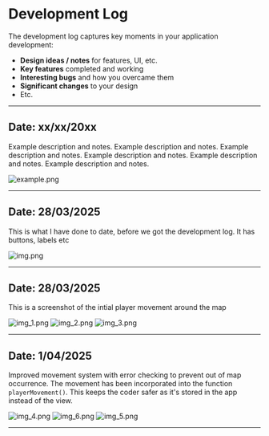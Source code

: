 # Development Log

The development log captures key moments in your application development:

- **Design ideas / notes** for features, UI, etc.
- **Key features** completed and working
- **Interesting bugs** and how you overcame them
- **Significant changes** to your design
- Etc.

---

## Date: xx/xx/20xx

Example description and notes. Example description and notes. Example description and notes. Example description and notes. Example description and notes. Example description and notes.

![example.png](screenshots/example.png)

---

## Date: 28/03/2025

This is what I have done to date, before we got the development log. It has buttons, labels etc

![img.png](img.png)

---

## Date: 28/03/2025

This is a screenshot of the intial player movement around the map

![img_1.png](img_1.png)
![img_2.png](img_2.png)
![img_3.png](img_3.png)

---

## Date: 1/04/2025

Improved movement system with error checking to prevent out of map occurrence. The movement has been incorporated into the function ```playerMovement()```.
This keeps the coder safer as it's stored in the app instead of the view.

![img_4.png](img_4.png)
![img_6.png](img_6.png)
![img_5.png](img_5.png)

---

